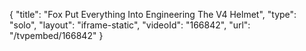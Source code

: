 {
    "title": "Fox Put Everything Into Engineering The V4 Helmet",
    "type": "solo",
    "layout": "iframe-static",
    "videoId": "166842",
    "url": "\/tvpembed\/166842"
}
